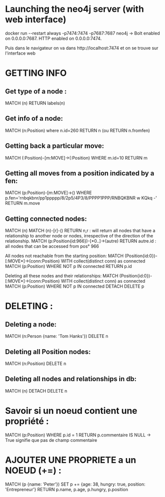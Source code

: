 # Launching the neo4j server (with web interface)
docker run  --restart always -p7474:7474 -p7687:7687 neo4j
-> 
Bolt enabled on 0.0.0.0:7687.
HTTP enabled on 0.0.0.0:7474.

Puis dans le navigateur on va dans http://localhost:7474 et on se trouve sur l'interface web



# GETTING INFO
## Get type of a node : 
MATCH (n) RETURN labels(n)
## Get info of a node: 
MATCH (n:Position) where n.id=260 RETURN n (ou RETURN n.fromfen)
## Getting back a particular move:
MATCH (:Position)-[m:MOVE]->(:Position) WHERE m.id=10 RETURN m
## Getting all moves from a position indicated by a fen:
MATCH (p:Position)-[m:MOVE]->() WHERE p.fen='rnbqkbnr/pp1ppppp/8/2p5/4P3/8/PPPP1PPP/RNBQKBNR w KQkq -' RETURN m.move

## Getting connected nodes:
MATCH (n) MATCH (n)-[r]-() RETURN n,r : will return all nodes that have a relationship to another node or nodes, irrespective of the direction of the relationship.
MATCH (p:Position{id:966})-[*0..]->(autre) RETURN autre.id  : all nodes that can be accessed from pos° 966


All nodes not reachable from the starting position:
MATCH (Position{id:0})-[:MOVE*]->(conn:Position)
WITH collect(distinct conn) as connected
MATCH (p:Position) WHERE NOT p IN connected
RETURN p.id

Deleting all these nodes and their relationships:
MATCH (Position{id:0})-[:MOVE*]->(conn:Position)
WITH collect(distinct conn) as connected
MATCH (p:Position) WHERE NOT p IN connected
DETACH DELETE p

# DELETING :
## Deleting a node: 
MATCH (n:Person {name: 'Tom Hanks'}) DELETE n
## Deleting all Position nodes: 
MATCH (n:Position) DELETE n
## Deleting all nodes and relationships in db: 
MATCH (n) DETACH DELETE n

# Savoir si un noeud contient une propriété : 
MATCH (p:Position) WHERE p.id = 1 RETURN p.commentaire IS  NULL
-> True signifie que pas de champ commentaire

# AJOUTER UNE PROPRIETE a un NOEUD (+=) : 
MATCH (p {name: 'Peter'})
SET p += {age: 38, hungry: true, position: 'Entrepreneur'}
RETURN p.name, p.age, p.hungry, p.position